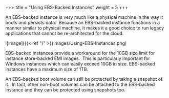+++
title = "Using EBS-Backed Instances"
weight = 5
+++

An EBS-backed instance is very much like a physical machine in the way it boots and persists data.  Because an EBS-backed instance functions in a manner similar to physical machine, it makes it a good choice to run legacy applications that cannot be re-architected for the cloud.  




![image]({{< ref "/" >}}images/Using-EBS-Instances.png)


EBS-backed instances provide a workaround for the 10GB size limit for instance store-backed EMI images.  This is particularly important for Windows instances which can easily exceed 10GB in size. EBS-backed instances have a maximum size of 1TB. 

An EBS-backed boot volume can still be protected by taking a snapshot of it.  In fact, other non-boot volumes can be attached to the EBS-backed instance and they can be protected using snapshots too. 

